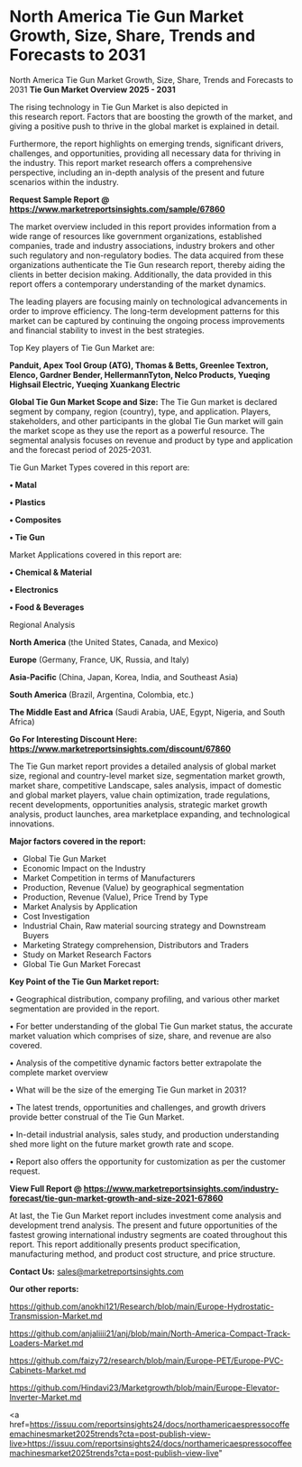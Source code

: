 # North America Tie Gun Market Growth, Size, Share, Trends and Forecasts to 2031
North America Tie Gun Market Growth, Size, Share, Trends and Forecasts to 2031
<Strong> Tie Gun Market Overview 2025 - 2031</strong>

The rising technology in Tie Gun Market is also depicted in this research report. Factors that are boosting the growth of the market, and giving a positive push to thrive in the global market is explained in detail.

Furthermore, the report highlights on emerging trends, significant drivers, challenges, and opportunities, providing all necessary data for thriving in the industry. This report market research offers a comprehensive perspective, including an in-depth analysis of the present and future scenarios within the industry.

<strong>Request Sample Report @ <a href=https://www.marketreportsinsights.com/sample/67860>https://www.marketreportsinsights.com/sample/67860</a></strong>

The market overview included in this report provides information from a wide range of resources like government organizations, established companies, trade and industry associations, industry brokers and other such regulatory and non-regulatory bodies. The data acquired from these organizations authenticate the Tie Gun research report, thereby aiding the clients in better decision making. Additionally, the data provided in this report offers a contemporary understanding of the market dynamics.

The leading players are focusing mainly on technological advancements in order to improve efficiency. The long-term development patterns for this market can be captured by continuing the ongoing process improvements and financial stability to invest in the best strategies.

Top Key players of Tie Gun Market are:

<strong>Panduit, Apex Tool Group (ATG), Thomas & Betts, Greenlee Textron, Elenco, Gardner Bender, HellermannTyton, Nelco Products, Yueqing Highsail Electric, Yueqing Xuankang Electric</strong>

<strong><b>Global Tie Gun Market Scope and Size:</b></strong>
The Tie Gun market is declared segment by company, region (country), type, and application. Players, stakeholders, and other participants in the global Tie Gun market will gain the market scope as they use the report as a powerful resource. The segmental analysis focuses on revenue and product by type and application and the forecast period of 2025-2031.

Tie Gun Market Types covered in this report are:

<strong>• Matal

• Plastics

• Composites

• Tie Gun</strong>

Market Applications covered in this report are:

<strong>• Chemical & Material

• Electronics

• Food & Beverages</strong> 

Regional Analysis

<strong>North America</strong> (the United States, Canada, and Mexico)

<strong>Europe</strong> (Germany, France, UK, Russia, and Italy)

<strong>Asia-Pacific</strong> (China, Japan, Korea, India, and Southeast Asia)

<strong>South America</strong> (Brazil, Argentina, Colombia, etc.)

<strong>The Middle East and Africa</strong> (Saudi Arabia, UAE, Egypt, Nigeria, and South Africa)

<strong>Go For Interesting Discount Here: <a href=https://www.marketreportsinsights.com/discount/67860>https://www.marketreportsinsights.com/discount/67860</a></strong>

The Tie Gun market report provides a detailed analysis of global market size, regional and country-level market size, segmentation market growth, market share, competitive Landscape, sales analysis, impact of domestic and global market players, value chain optimization, trade regulations, recent developments, opportunities analysis, strategic market growth analysis, product launches, area marketplace expanding, and technological innovations.

<strong><b>Major factors covered in the report:</b></strong>
<ul>
  <li>Global Tie Gun Market </li>
  <li>Economic Impact on the Industry</li>
  <li>Market Competition in terms of Manufacturers</li>
  <li>Production, Revenue (Value) by geographical segmentation</li>
  <li>Production, Revenue (Value), Price Trend by Type</li>
  <li>Market Analysis by Application</li>
  <li>Cost Investigation</li>
  <li>Industrial Chain, Raw material sourcing strategy and Downstream Buyers</li>
  <li>Marketing Strategy comprehension, Distributors and Traders</li>
  <li>Study on Market Research Factors</li>
  <li>Global Tie Gun Market Forecast</li>
</ul>

<strong><b>Key Point of the Tie Gun Market report:</b></strong>

• Geographical distribution, company profiling, and various other market segmentation are provided in the report.

• For better understanding of the global Tie Gun market status, the accurate market valuation which comprises of size, share, and revenue are also covered.

• Analysis of the competitive dynamic factors better extrapolate the complete market overview

• What will be the size of the emerging Tie Gun market in 2031?

• The latest trends, opportunities and challenges, and growth drivers provide better construal of the Tie Gun Market.

• In-detail industrial analysis, sales study, and production understanding shed more light on the future market growth rate and scope.

• Report also offers the opportunity for customization as per the customer request.

<strong><b>View Full Report @ <a href=https://www.marketreportsinsights.com/industry-forecast/tie-gun-market-growth-and-size-2021-67860>https://www.marketreportsinsights.com/industry-forecast/tie-gun-market-growth-and-size-2021-67860</a></b></strong>


At last, the Tie Gun Market report includes investment come analysis and development trend analysis. The present and future opportunities of the fastest growing international industry segments are coated throughout this report. This report additionally presents product specification, manufacturing method, and product cost structure, and price structure.

<strong>Contact Us:</strong>
sales@marketreportsinsights.com

<strong>Our other reports:</strong>

<a href=https://github.com/anokhi121/Research/blob/main/Europe-Hydrostatic-Transmission-Market.md>https://github.com/anokhi121/Research/blob/main/Europe-Hydrostatic-Transmission-Market.md</a>

<a href=https://github.com/anjaliiii21/anj/blob/main/North-America-Compact-Track-Loaders-Market.md>https://github.com/anjaliiii21/anj/blob/main/North-America-Compact-Track-Loaders-Market.md</a>

<a href=https://github.com/faizy72/research/blob/main/Europe-PET/Europe-PVC-Cabinets-Market.md>https://github.com/faizy72/research/blob/main/Europe-PET/Europe-PVC-Cabinets-Market.md</a>

<a href=https://github.com/Hindavi23/Marketgrowth/blob/main/Europe-Elevator-Inverter-Market.md>https://github.com/Hindavi23/Marketgrowth/blob/main/Europe-Elevator-Inverter-Market.md</a>

<a href=https://issuu.com/reportsinsights24/docs/northamericaespressocoffeemachinesmarket2025trends?cta=post-publish-view-live>https://issuu.com/reportsinsights24/docs/northamericaespressocoffeemachinesmarket2025trends?cta=post-publish-view-live</a>"
